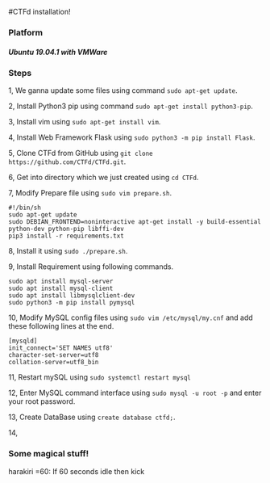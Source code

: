 #CTFd installation!### Platform##### Ubuntu 19.04.1 with VMWare### Steps1, We ganna update some files using command `sudo apt-get update`.2, Install Python3 pip using command `sudo apt-get install python3-pip`.3, Install vim using `sudo apt-get install vim`.4, Install Web Framework Flask using `sudo python3 -m pip install Flask`.5, Clone CTFd from GitHub using `git clone https://github.com/CTFd/CTFd.git`.6, Get into directory which we just created using `cd CTFd`.7, Modify Prepare file using `sudo vim prepare.sh`.```#!/bin/shsudo apt-get updatesudo DEBIAN_FRONTEND=noninteractive apt-get install -y build-essential python-dev python-pip libffi-devpip3 install -r requirements.txt```8, Install it using `sudo ./prepare.sh`.9, Install Requirement using following commands.```sudo apt install mysql-serversudo apt install mysql-clientsudo apt install libmysqlclient-devsudo python3 -m pip install pymysql```10, Modify MySQL config files using `sudo vim /etc/mysql/my.cnf` and add these following lines at the end.```[mysqld]init_connect='SET NAMES utf8'character-set-server=utf8collation-server=utf8_bin```11, Restart mySQL using `sudo systemctl restart mysql`12, Enter MySQL command interface using `sudo mysql -u root -p` and enter your root password.13, Create DataBase using `create database ctfd;`.14,     ### Some magical stuff!harakiri =60: If 60 seconds idle then kick